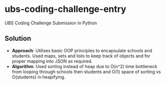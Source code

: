 # ubs-coding-challenge-entry

UBS Coding Challenge Submission in Python

## Solution

- **Approach**: Utilises basic OOP principles to encapsulate schools and students. Used maps, sets and lists to keep track of objects and for proper mapping into JSON as required.
- **Algorithm**: Used sorting instead of heap due to O(n^2) time bottleneck from looping through schools then students and O(1) space of sorting vs O(students) in heapifying.
